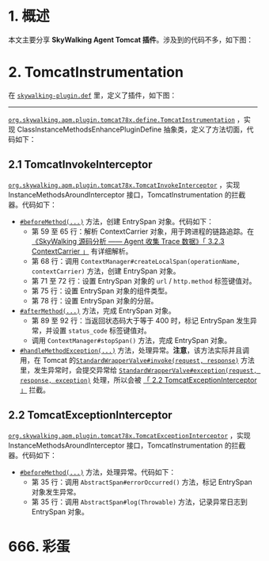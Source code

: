 # 1. 概述

本文主要分享 **SkyWalking Agent Tomcat 插件**。涉及到的代码不多，如下图：

[](http://www.iocoder.cn/images/SkyWalking/2020_11_20/01.png)

# 2. TomcatInstrumentation

在 [`skywalking-plugin.def`](https://github.com/YunaiV/skywalking/blob/0128349b40592b8ae329443c52f43577cc9fa16b/apm-sniffer/apm-sdk-plugin/tomcat-7.x-8.x-plugin/src/main/resources/skywalking-plugin.def) 里，定义了插件，如下图：

[](http://www.iocoder.cn/images/SkyWalking/2020_11_20/03.png)

-------

[`org.skywalking.apm.plugin.tomcat78x.define.TomcatInstrumentation`](https://github.com/YunaiV/skywalking/blob/0128349b40592b8ae329443c52f43577cc9fa16b/apm-sniffer/apm-sdk-plugin/tomcat-7.x-8.x-plugin/src/main/java/org/skywalking/apm/plugin/tomcat78x/define/TomcatInstrumentation.java) ，实现 ClassInstanceMethodsEnhancePluginDefine 抽象类，定义了方法切面，代码如下：

[](http://www.iocoder.cn/images/SkyWalking/2020_11_20/02.png)

## 2.1 TomcatInvokeInterceptor

[`org.skywalking.apm.plugin.tomcat78x.TomcatInvokeInterceptor`](https://github.com/YunaiV/skywalking/blob/0128349b40592b8ae329443c52f43577cc9fa16b/apm-sniffer/apm-sdk-plugin/tomcat-7.x-8.x-plugin/src/main/java/org/skywalking/apm/plugin/tomcat78x/TomcatInvokeInterceptor.java) ，实现 InstanceMethodsAroundInterceptor 接口，TomcatInstrumentation 的拦截器。代码如下：

* [`#beforeMethod(...)`](https://github.com/YunaiV/skywalking/blob/0128349b40592b8ae329443c52f43577cc9fa16b/apm-sniffer/apm-sdk-plugin/tomcat-7.x-8.x-plugin/src/main/java/org/skywalking/apm/plugin/tomcat78x/TomcatInvokeInterceptor.java#L5) 方法，创建 EntrySpan 对象。代码如下：
    * 第 59 至 65 行：解析 ContextCarrier 对象，用于跨进程的链路追踪。在 [《SkyWalking 源码分析 —— Agent 收集 Trace 数据》「 3.2.3 ContextCarrier 」](http://www.iocoder.cn/SkyWalking/agent-collect-trace/?self) 有详细解析。
    * 第 68 行：调用 `ContextManager#createLocalSpan(operationName, contextCarrier)` 方法，创建 EntrySpan 对象。
    * 第 71 至 72 行：设置 EntrySpan 对象的 `url` / `http.method` 标签键值对。
    * 第 75 行：设置 EntrySpan 对象的组件类型。
    * 第 78 行：设置 EntrySpan 对象的分层。
* [`#afterMethod(...)`](https://github.com/YunaiV/skywalking/blob/0128349b40592b8ae329443c52f43577cc9fa16b/apm-sniffer/apm-sdk-plugin/tomcat-7.x-8.x-plugin/src/main/java/org/skywalking/apm/plugin/tomcat78x/TomcatInvokeInterceptor.java#L81) 方法，完成 EntrySpan 对象。
    * 第 89 至 92 行：当返回状态码大于等于 400 时，标记 EntrySpan 发生异常，并设置 `status_code` 标签键值对。
    * 调用 `ContextManager#stopSpan()` 方法，完成 EntrySpan 对象。
* [`#handleMethodException(...)`](https://github.com/YunaiV/skywalking/blob/0128349b40592b8ae329443c52f43577cc9fa16b/apm-sniffer/apm-sdk-plugin/tomcat-7.x-8.x-plugin/src/main/java/org/skywalking/apm/plugin/tomcat78x/TomcatInvokeInterceptor.java#L99) 方法，处理异常。**注意**，该方法实际并且调用，在 Tomcat 的[`StandardWrapperValve#invoke(request, response)`](https://github.com/Oreste-Luci/apache-tomcat-8.0.26-src/blob/master/java/org/apache/catalina/core/StandardWrapperValve.java#L94) 方法里，发生异常时，会提交异常给 [`StandardWrapperValve#exception(request, response, exception)`](https://github.com/Oreste-Luci/apache-tomcat-8.0.26-src/blob/master/java/org/apache/catalina/core/StandardWrapperValve.java#L507) 处理，所以会被 [「 2.2 TomcatExceptionInterceptor 」](#) 拦截。

## 2.2 TomcatExceptionInterceptor

[`org.skywalking.apm.plugin.tomcat78x.TomcatExceptionInterceptor`](https://github.com/YunaiV/skywalking/blob/0128349b40592b8ae329443c52f43577cc9fa16b/apm-sniffer/apm-sdk-plugin/tomcat-7.x-8.x-plugin/src/main/java/org/skywalking/apm/plugin/tomcat78x/TomcatExceptionInterceptor.java) ，实现 InstanceMethodsAroundInterceptor 接口，TomcatInstrumentation 的拦截器。代码如下：

* [`#beforeMethod(...)`](https://github.com/YunaiV/skywalking/blob/0128349b40592b8ae329443c52f43577cc9fa16b/apm-sniffer/apm-sdk-plugin/tomcat-7.x-8.x-plugin/src/main/java/org/skywalking/apm/plugin/tomcat78x/TomcatExceptionInterceptor.java#L31) 方法，处理异常。代码如下：
    * 第 35 行：调用 `AbstractSpan#errorOccurred()` 方法，标记 EntrySpan 对象发生异常。
    * 第 35 行：调用 `AbstractSpan#log(Throwable)` 方法，记录异常日志到 EntrySpan 对象。

# 666. 彩蛋


